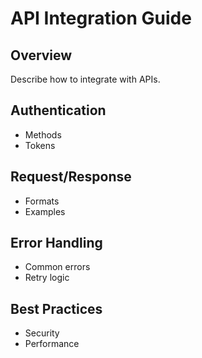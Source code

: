 # API Integration Guide

## Overview
Describe how to integrate with APIs.

## Authentication
- Methods
- Tokens

## Request/Response
- Formats
- Examples

## Error Handling
- Common errors
- Retry logic

## Best Practices
- Security
- Performance
